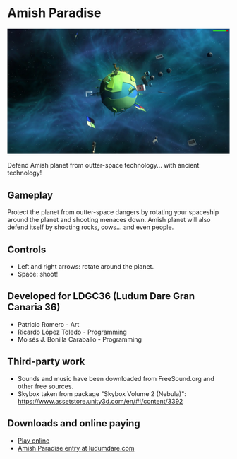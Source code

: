# Amish Paradise

![Amish Paradise Screenshot](img/amish_paradise_screenshot.jpg)

Defend Amish planet from outter-space technology... with ancient technology!

## Gameplay

Protect the planet from outter-space dangers by rotating your spaceship around the planet and shooting menaces down. Amish planet will also defend itself by shooting rocks, cows... and even people.

## Controls

- Left and right arrows: rotate around the planet.
- Space: shoot!

## Developed for LDGC36 (Ludum Dare Gran Canaria 36)

- Patricio Romero - Art
- Ricardo López Toledo - Programming
- Moisés J. Bonilla Caraballo - Programming

## Third-party work

- Sounds and music have been downloaded from FreeSound.org and other free sources.
- Skybox taken from package "Skybox Volume 2 (Nebula)": https://www.assetstore.unity3d.com/en/#!/content/3392

## Downloads and online paying

* [Play online](http://moisesjbc.github.io/games/amish-paradise/index.html)
* [Amish Paradise entry at ludumdare.com](http://ludumdare.com/compo/ludum-dare-36/?action=preview&uid=57516)
